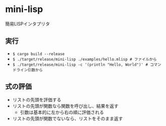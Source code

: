# mini-lisp

簡易LISPインタプリタ

## 実行

- `$ cargo build --release`
- `$ ./target/release/mini-lisp ./examples/hello.mlisp # ファイルから`
- `$ ./target/release/mini-lisp -c '(println "Hello, World")' # コマンドライン引数から`


## 式の評価

- リストの先頭を評価する
- リストの先頭が関数なら関数を呼び出し、結果を返す
    - 引数は基本的に左から右の順に評価される
- リストの先頭が関数でないなら、リストをそのまま返す